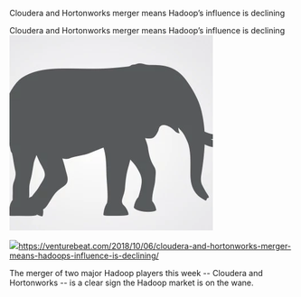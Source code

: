 Cloudera and Hortonworks merger means Hadoop’s influence is declining

Cloudera and Hortonworks merger means Hadoop’s influence is declining
![](../_resources/9aaf63299464ba023cb1347bf89f28c2.png)

![](../_resources/ae658bdc9053283e6a92185b790efe28.png)https://venturebeat.com/2018/10/06/cloudera-and-hortonworks-merger-means-hadoops-influence-is-declining/

The merger of two major Hadoop players this week -- Cloudera and Hortonworks -- is a clear sign the Hadoop market is on the wane.